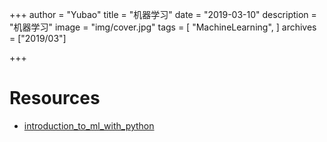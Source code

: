 +++
author = "Yubao"
title = "机器学习"
date = "2019-03-10"
description = "机器学习"
image = "img/cover.jpg"
tags = [
    "MachineLearning",
]
archives = ["2019/03"]

+++

# Resources

- [introduction_to_ml_with_python](https://github.com/amueller/introduction_to_ml_with_python)

